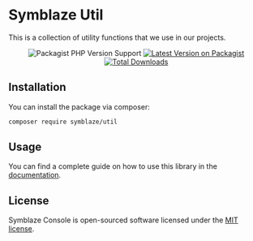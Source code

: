 # Symblaze Util

This is a collection of utility functions that we use in our projects.

<div align="center">

<img alt="Packagist PHP Version Support" src="https://img.shields.io/packagist/php-v/symblaze/util" />

<a href="https://packagist.org/packages/symblaze/util">
    <img src="https://img.shields.io/packagist/v/symblaze/util.svg?style=flat-square" alt="Latest Version on Packagist" />
</a>

<a href="https://packagist.org/packages/symblaze/util/stats">
    <img src="https://img.shields.io/packagist/dt/symblaze/util.svg?style=flat-square" alt="Total Downloads" />
</a>

</div>

## Installation

You can install the package via composer:

```bash
composer require symblaze/util
```

## Usage

You can find a complete guide on how to use this library in the [documentation](/docs).

## License

Symblaze Console is open-sourced software licensed under the [MIT license](LICENSE).
